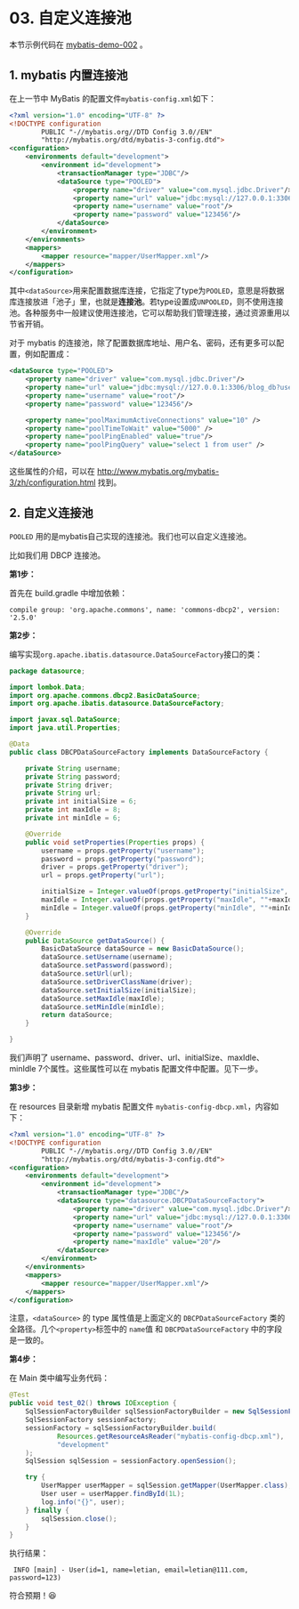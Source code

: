 # 03. 自定义连接池

本节示例代码在 [mybatis-demo-002](../../demo/mybatis-demo-002) 。

## 1. mybatis 内置连接池
在上一节中 MyBatis 的配置文件`mybatis-config.xml`如下：

```xml
<?xml version="1.0" encoding="UTF-8" ?>
<!DOCTYPE configuration
        PUBLIC "-//mybatis.org//DTD Config 3.0//EN"
        "http://mybatis.org/dtd/mybatis-3-config.dtd">
<configuration>
    <environments default="development">
        <environment id="development">
            <transactionManager type="JDBC"/>
            <dataSource type="POOLED">
                <property name="driver" value="com.mysql.jdbc.Driver"/>
                <property name="url" value="jdbc:mysql://127.0.0.1:3306/blog_db?useUnicode=true&amp;characterEncoding=utf8"/>
                <property name="username" value="root"/>
                <property name="password" value="123456"/>
            </dataSource>
        </environment>
    </environments>
    <mappers>
        <mapper resource="mapper/UserMapper.xml"/>
    </mappers>
</configuration>
```
其中`<dataSource>`用来配置数据库连接，它指定了type为`POOLED`，意思是将数据库连接放进「池子」里，也就是**连接池**。若type设置成`UNPOOLED`，则不使用连接池。各种服务中一般建议使用连接池，它可以帮助我们管理连接，通过资源重用以节省开销。

对于 mybatis 的连接池，除了配置数据库地址、用户名、密码，还有更多可以配置，例如配置成：

```xml
<dataSource type="POOLED">
    <property name="driver" value="com.mysql.jdbc.Driver"/>
    <property name="url" value="jdbc:mysql://127.0.0.1:3306/blog_db?useUnicode=true&amp;characterEncoding=utf8"/>
    <property name="username" value="root"/>
    <property name="password" value="123456"/>

    <property name="poolMaximumActiveConnections" value="10" />
    <property name="poolTimeToWait" value="5000" />
    <property name="poolPingEnabled" value="true"/>
    <property name="poolPingQuery" value="select 1 from user" />
</dataSource>
```

这些属性的介绍，可以在 http://www.mybatis.org/mybatis-3/zh/configuration.html 找到。


## 2. 自定义连接池

`POOLED` 用的是mybatis自己实现的连接池。我们也可以自定义连接池。

比如我们用 DBCP 连接池。

**第1步：**

首先在 build.gradle 中增加依赖：
```plain
compile group: 'org.apache.commons', name: 'commons-dbcp2', version: '2.5.0'
```

**第2步：**

编写实现`org.apache.ibatis.datasource.DataSourceFactory`接口的类：
```java
package datasource;

import lombok.Data;
import org.apache.commons.dbcp2.BasicDataSource;
import org.apache.ibatis.datasource.DataSourceFactory;

import javax.sql.DataSource;
import java.util.Properties;

@Data
public class DBCPDataSourceFactory implements DataSourceFactory {

    private String username;
    private String password;
    private String driver;
    private String url;
    private int initialSize = 6;
    private int maxIdle = 8;
    private int minIdle = 6;

    @Override
    public void setProperties(Properties props) {
        username = props.getProperty("username");
        password = props.getProperty("password");
        driver = props.getProperty("driver");
        url = props.getProperty("url");

        initialSize = Integer.valueOf(props.getProperty("initialSize", ""+initialSize));
        maxIdle = Integer.valueOf(props.getProperty("maxIdle", ""+maxIdle));
        minIdle = Integer.valueOf(props.getProperty("minIdle", ""+minIdle));
    }

    @Override
    public DataSource getDataSource() {
        BasicDataSource dataSource = new BasicDataSource();
        dataSource.setUsername(username);
        dataSource.setPassword(password);
        dataSource.setUrl(url);
        dataSource.setDriverClassName(driver);
        dataSource.setInitialSize(initialSize);
        dataSource.setMaxIdle(maxIdle);
        dataSource.setMinIdle(minIdle);
        return dataSource;
    }

}
```
我们声明了 username、password、driver、url、initialSize、maxIdle、minIdle 7个属性。这些属性可以在 mybatis 配置文件中配置。见下一步。

**第3步：**

在 resources 目录新增 mybatis 配置文件 `mybatis-config-dbcp.xml`，内容如下：
```xml
<?xml version="1.0" encoding="UTF-8" ?>
<!DOCTYPE configuration
        PUBLIC "-//mybatis.org//DTD Config 3.0//EN"
        "http://mybatis.org/dtd/mybatis-3-config.dtd">
<configuration>
    <environments default="development">
        <environment id="development">
            <transactionManager type="JDBC"/>
            <dataSource type="datasource.DBCPDataSourceFactory">
                <property name="driver" value="com.mysql.jdbc.Driver"/>
                <property name="url" value="jdbc:mysql://127.0.0.1:3306/blog_db?useUnicode=true&amp;characterEncoding=utf8"/>
                <property name="username" value="root"/>
                <property name="password" value="123456"/>
                <property name="maxIdle" value="20"/>
            </dataSource>
        </environment>
    </environments>
    <mappers>
        <mapper resource="mapper/UserMapper.xml"/>
    </mappers>
</configuration>
```

注意，`<dataSource>` 的 type 属性值是上面定义的 `DBCPDataSourceFactory` 类的全路径。几个`<property>`标签中的 `name`值 和 `DBCPDataSourceFactory` 中的字段是一致的。

**第4步：**

在 Main 类中编写业务代码：
```java
@Test
public void test_02() throws IOException {
    SqlSessionFactoryBuilder sqlSessionFactoryBuilder = new SqlSessionFactoryBuilder();
    SqlSessionFactory sessionFactory;
    sessionFactory = sqlSessionFactoryBuilder.build(
            Resources.getResourceAsReader("mybatis-config-dbcp.xml"),
            "development"
    );
    SqlSession sqlSession = sessionFactory.openSession();

    try {
        UserMapper userMapper = sqlSession.getMapper(UserMapper.class);
        User user = userMapper.findById(1L);
        log.info("{}", user);
    } finally {
        sqlSession.close();
    }
}
```

执行结果：
```
 INFO [main] - User(id=1, name=letian, email=letian@111.com, password=123)
```

符合预期！😆